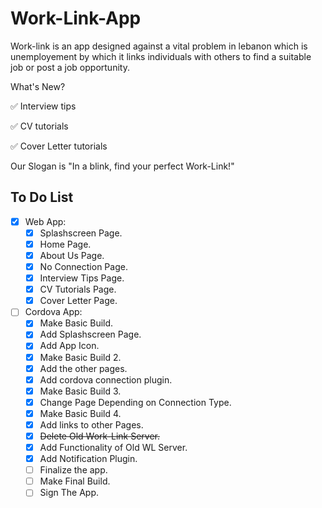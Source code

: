 # Work-Link-App
Work-link is an app designed against a vital problem in lebanon which is unemployement by which it links individuals with others to find a suitable job or post a job opportunity.

What's New?

✅ Interview tips

✅ CV tutorials

✅ Cover Letter tutorials

Our Slogan is "In a blink, find your perfect Work-Link!"

## To Do List
- [x] Web App:
  - [x] Splashscreen Page.
  - [x] Home Page.
  - [x] About Us Page.
  - [x] No Connection Page.
  - [x] Interview Tips Page.
  - [x] CV Tutorials Page.
  - [x] Cover Letter Page.
- [ ] Cordova App:
  - [x] Make Basic Build.
  - [x] Add Splashscreen Page.
  - [x] Add App Icon.
  - [x] Make Basic Build 2.
  - [x] Add the other pages.
  - [x] Add cordova connection plugin.
  - [x] Make Basic Build 3.
  - [x] Change Page Depending on Connection Type.
  - [x] Make Basic Build 4.
  - [x] Add links to other Pages.
  - [x] ~~Delete Old Work-Link Server.~~
  - [x] Add Functionality of Old WL Server.
  - [x] Add Notification Plugin.
  - [ ] Finalize the app.
  - [ ] Make Final Build.
  - [ ] Sign The App.